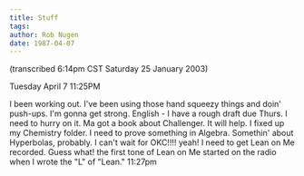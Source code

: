```yaml
---
title: Stuff
tags: 
author: Rob Nugen
date: 1987-04-07
---
```


<p class=note>(transcribed 6:14pm CST Saturday 25 January 2003)</p>

<p class=date>Tuesday April 7 11:25PM</p>

<p>I been working out.  I've been using those hand squeezy things and
doin' push-ups.  I'm gonna get strong.  English - I have a rough draft
due Thurs.  I need to hurry on it.  Ma got a book about Challenger.
It will help.  I fixed up my Chemistry folder.  I need to prove
something in Algebra.  Somethin' about Hyperbolas, probably.  I can't
wait for OKC!!!! yeah!  I need to get Lean on Me recorded.  Guess
what!  the first tone of Lean on Me started on the radio when I wrote
the "L" of "Lean." 11:27pm</p>
